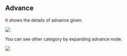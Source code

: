 ## Advance


It shows the details of advance given.

![](http://docs.risersoft.com/hrmnirvana/ImagesExt/image8_83.jpg)

You can see other category by expanding advance node.

![](http://docs.risersoft.com/hrmnirvana/ImagesExt/image8_84.png)
